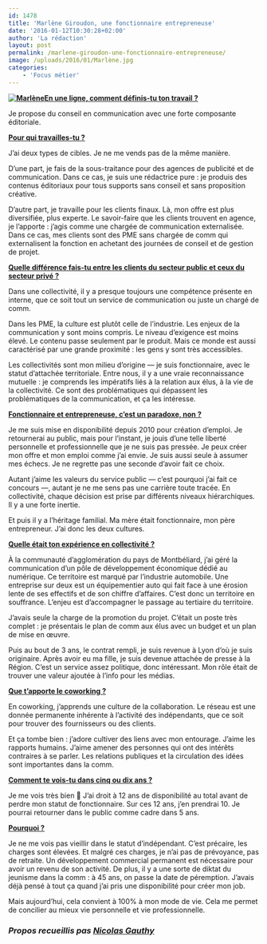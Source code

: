 ```yaml
---
id: 1478
title: 'Marlène Giroudon, une fonctionnaire entrepreneuse'
date: '2016-01-12T10:30:28+02:00'
author: 'La rédaction'
layout: post
permalink: /marlene-giroudon-une-fonctionnaire-entrepreneuse/
image: /uploads/2016/01/Marlène.jpg
categories:
    - 'Focus métier'
---
```


**<u>[![Marlène](/uploads/2016/01/Marlène-680x1024.jpg)](/uploads/2016/01/Marlène.jpg)En une ligne, comment définis-tu ton travail </u><u>?</u>**

Je propose du conseil en communication avec une forte composante éditoriale.

**<u>Pour qui travailles-tu ?</u>**

J’ai deux types de cibles. Je ne me vends pas de la même manière.

D’une part, je fais de la sous-traitance pour des agences de publicité et de communication. Dans ce cas, je suis une rédactrice pure : je produis des contenus éditoriaux pour tous supports sans conseil et sans proposition créative.

D’autre part, je travaille pour les clients finaux. Là, mon offre est plus diversifiée, plus experte. Le savoir-faire que les clients trouvent en agence, je l’apporte : j’agis comme une chargée de communication externalisée. Dans ce cas, mes clients sont des PME sans chargée de comm qui externalisent la fonction en achetant des journées de conseil et de gestion de projet.

**<u>Quelle différence fais-tu entre les clients du secteur public et ceux du secteur privé ?</u>**

Dans une collectivité, il y a presque toujours une compétence présente en interne, que ce soit tout un service de communication ou juste un chargé de comm.

Dans les PME, la culture est plutôt celle de l’industrie. Les enjeux de la communication y sont moins compris. Le niveau d’exigence est moins élevé. Le contenu passe seulement par le produit. Mais ce monde est aussi caractérisé par une grande proximité : les gens y sont très accessibles.

Les collectivités sont mon milieu d’origine — je suis fonctionnaire, avec le statut d’attachée territoriale. Entre nous, il y a une vraie reconnaissance mutuelle : je comprends les impératifs liés à la relation aux élus, à la vie de la collectivité. Ce sont des problématiques qui dépassent les problématiques de la communication, et ça les intéresse.

**<u>Fonctionnaire et entrepreneuse, c’est un paradoxe, non ?</u>**

Je me suis mise en disponibilité depuis 2010 pour création d’emploi. Je retournerai au public, mais pour l’instant, je jouis d’une telle liberté personnelle et professionnelle que je ne suis pas pressée. Je peux créer mon offre et mon emploi comme j’ai envie. Je suis aussi seule à assumer mes échecs. Je ne regrette pas une seconde d’avoir fait ce choix.

Autant j’aime les valeurs du service public — c’est pourquoi j’ai fait ce concours —, autant je ne me sens pas une carrière toute tracée. En collectivité, chaque décision est prise par différents niveaux hiérarchiques. Il y a une forte inertie.

Et puis il y a l’héritage familial. Ma mère était fonctionnaire, mon père entrepreneur. J’ai donc les deux cultures.

**<u>Quelle était ton expérience en collectivité ?</u>**

À la communauté d’agglomération du pays de Montbéliard, j’ai géré la communication d’un pôle de développement économique dédié au numérique. Ce territoire est marqué par l’industrie automobile. Une entreprise sur deux est un équipementier auto qui fait face à une érosion lente de ses effectifs et de son chiffre d’affaires. C’est donc un territoire en souffrance. L’enjeu est d’accompagner le passage au tertiaire du territoire.

J’avais seule la charge de la promotion du projet. C’était un poste très complet : je présentais le plan de comm aux élus avec un budget et un plan de mise en œuvre.

Puis au bout de 3 ans, le contrat rempli, je suis revenue à Lyon d’où je suis originaire. Après avoir eu ma fille, je suis devenue attachée de presse à la Région. C’est un service assez politique, donc intéressant. Mon rôle était de trouver une valeur ajoutée à l’info pour les médias.

**<u>Que t’apporte le coworking ?</u>**

En coworking, j’apprends une culture de la collaboration. Le réseau est une donnée permanente inhérente à l’activité des indépendants, que ce soit pour trouver des fournisseurs ou des clients.

Et ça tombe bien : j’adore cultiver des liens avec mon entourage. J’aime les rapports humains. J’aime amener des personnes qui ont des intérêts contraires à se parler. Les relations publiques et la circulation des idées sont importantes dans la comm.

**<u>Comment te vois-tu dans cinq ou dix ans ?</u>**

Je me vois très bien 🙂 J’ai droit à 12 ans de disponibilité au total avant de perdre mon statut de fonctionnaire. Sur ces 12 ans, j’en prendrai 10. Je pourrai retourner dans le public comme cadre dans 5 ans.

**<u>Pourquoi ?</u>**

Je ne me vois pas vieillir dans le statut d’indépendant. C’est précaire, les charges sont élevées. Et malgré ces charges, je n’ai pas de prévoyance, pas de retraite. Un développement commercial permanent est nécessaire pour avoir un revenu de son activité. De plus, il y a une sorte de diktat du jeunisme dans la comm : à 45 ans, on passe la date de péremption. J’avais déjà pensé à tout ça quand j’ai pris une disponibilité pour créer mon job.

Mais aujourd’hui, cela convient à 100% à mon mode de vie. Cela me permet de concilier au mieux vie personnelle et vie professionnelle.

### *Propos recueillis pas [Nicolas Gauthy](/2016/01/nicolas-gauthy-conseil-en-communication-en-poste-nomade-a-latelier-des-medias/)*